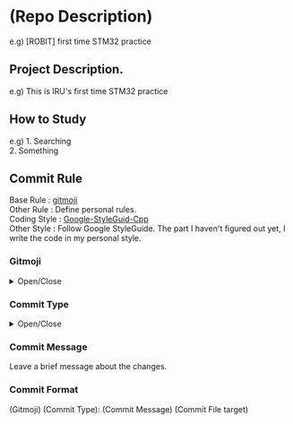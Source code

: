 # **(Repo Description)**
e.g) [ROBIT] first time STM32 practice

## **Project Description.**
e.g) This is IRU's first time STM32 practice


## **How to Study**
e.g) 1. Searching<br>
2. Something

## **Commit Rule**
Base Rule : [gitmoji](https://gitmoji.dev/) <br>
Other Rule : Define personal rules.<br>
Coding Style : [Google-StyleGuid-Cpp](https://google.github.io/styleguide/cppguide.html)<br>
Other Style : Follow Google StyleGuide. The part I haven't figured out yet, I write the code in my personal style.<br>


### **Gitmoji**

<details>
<summary>Open/Close</summary>

<!-- summary You must leave a blank space on top -->
| Gitmoji | Description |
| :--- | :--- |
| 🎉(tada) | Begin a project |
| ✨(sparkles) | Introduce new features |
| ⚡(zap) | Improve performance |
| 🔧(wrench) | Add or update configuration files |
| 🔨(hammer) | Add or update development scripts |
| 🔥(fire) | Remove code or files |
| 💩(poop) | Write bad code that needs to be improved |
| 💡(bulb) | Add or update comments in source code |
| 🩹(adhesive_bandage) | Simple fix for a non-critical issue |
| 🚚(truck) | Move or rename resources (e.g.: files, paths, routes) |
| ⚰️(coffin) | Remove dead code |
| 🐛(bug) | Fix a bug |
| 🚧(construction) | Work in progress |
| ⚗️(alembic) | Perform experiments |
| ♻️(recycle) | Refactor code |
| 📝(memo) | Add or update documentation |
| ✏️(pencil2) | Fix typos |
| 🍱(bento) | Add or update assets |
| 💄(lipstick) | Add or update the UI and style files |
| 🙈(see_no_evil) | Add or update a .gitignore file |
| ⏪(rewind) | Revert changes |
| 📦(package) | Add or update compiled files or packages |
</details>


### **Commit Type**

<details>
<summary>Open/Close</summary>

<!-- summary You must leave a blank space on top -->
| Name | Description |
| :--- | :--- |
| Create | Create New file / Project|
| Add | Add New File |
| Feat | Create New Feature |
| Delete | Delete file / feature |
| Update | Improve feature / Make significant changes |
| Fix | Fix bug |
| Docs | Edit a document |
| Refactor |    Refactoryiing the code.
</details>


### **Commit Message**
Leave a brief message about the changes.<br>


### **Commit Format**

(Gitmoji) (Commit Type): (Commit Message) (Commit File target)
